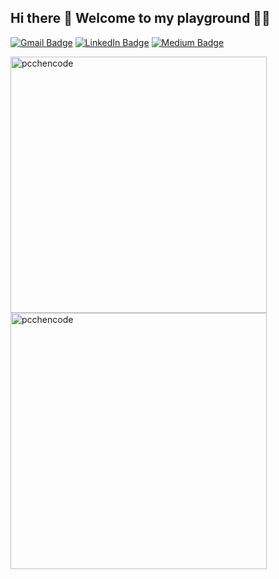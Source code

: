<!-- https://rahuldkjain.github.io/gh-profile-readme-generator/ -->
<!-- https://www.vectorlogo.zone/ -->
<h2 align="left">Hi there 👋 Welcome to my playground 🎠🎡</h2>

[![Gmail Badge](https://img.shields.io/badge/-pochuchen1228@gmail.com-c14438?style=flat-square&logo=Gmail&logoColor=white&link=mailto:pochuchen1228@gmail.com)](mailto:pochuchen1228@gmail.com)
[![LinkedIn Badge](https://img.shields.io/badge/-Po_Chu_Chen-blue?style=flat-square&logo=LinkedIn&logoColor=white&link=https://www.linkedin.com/in/po-chu-chen/)](https://www.linkedin.com/in/po-chu-chen/)
[![Medium Badge](https://img.shields.io/badge/-PC_Chen-black?style=flat-square&logo=Medium&logoColor=white&link=https://medium.com/@r04323050)](https://medium.com/@r04323050)
  
<p>
<img align="center" width="410" src="https://github-readme-stats.vercel.app/api?username=pcchencode&show_icons=true&locale=en" alt="pcchencode" />

<img align="center" width="410" src="https://github-readme-streak-stats.herokuapp.com/?user=pcchencode&" alt="pcchencode" />
</p>
